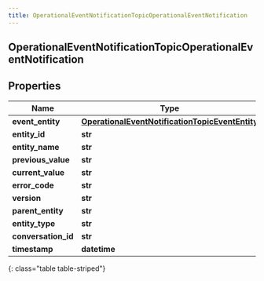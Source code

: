 ```yaml
---
title: OperationalEventNotificationTopicOperationalEventNotification
---
```

## OperationalEventNotificationTopicOperationalEventNotification

## Properties

|Name | Type | Description | Notes|
|------------ | ------------- | ------------- | -------------|
| **event_entity** | [**OperationalEventNotificationTopicEventEntity**](OperationalEventNotificationTopicEventEntity.html) |  | [optional] |
| **entity_id** | **str** |  | [optional] |
| **entity_name** | **str** |  | [optional] |
| **previous_value** | **str** |  | [optional] |
| **current_value** | **str** |  | [optional] |
| **error_code** | **str** |  | [optional] |
| **version** | **str** |  | [optional] |
| **parent_entity** | **str** |  | [optional] |
| **entity_type** | **str** |  | [optional] |
| **conversation_id** | **str** |  | [optional] |
| **timestamp** | **datetime** |  | [optional] |
{: class="table table-striped"}


